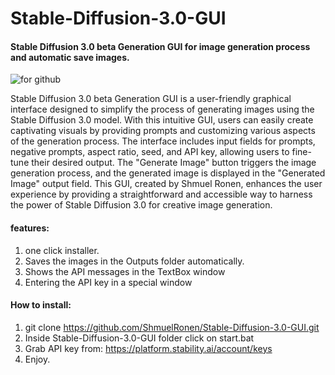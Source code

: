 # Stable-Diffusion-3.0-GUI
#### Stable Diffusion 3.0 beta Generation GUI  for image generation process and automatic save images.

![for github](https://github.com/ShmuelRonen/Stable-Diffusion-3.0-GUI/assets/80190186/ad35e29b-0ed7-4f78-9495-5bb0f9abc214)


Stable Diffusion 3.0 beta Generation GUI is a user-friendly graphical interface designed to simplify the process of generating images using the Stable Diffusion 3.0 model. With this intuitive GUI, users can easily create captivating visuals by providing prompts and customizing various aspects of the generation process. The interface includes input fields for prompts, negative prompts, aspect ratio, seed, and API key, allowing users to fine-tune their desired output. The "Generate Image" button triggers the image generation process, and the generated image is displayed in the "Generated Image" output field. This GUI, created by Shmuel Ronen, enhances the user experience by providing a straightforward and accessible way to harness the power of Stable Diffusion 3.0 for creative image generation.

#### features:
1. one click installer.
2. Saves the images in the Outputs folder automatically.
3. Shows the API messages in the TextBox window
4. Entering the API key in a special window

#### How to install:
1. git clone https://github.com/ShmuelRonen/Stable-Diffusion-3.0-GUI.git
2. Inside Stable-Diffusion-3.0-GUI folder click on start.bat
3. Grab API key from: https://platform.stability.ai/account/keys
4. Enjoy.
